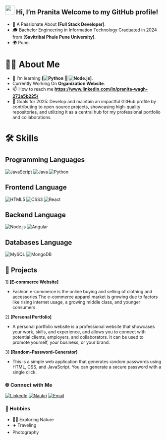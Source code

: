 ## <img src="https://media.giphy.com/media/hvRJCLFzcasrR4ia7z/giphy.gif" width="30px"/> **Hi, I’m Pranita** Welcome to my GitHub profile!
- 🌟 A Passionate About **[Full Stack Developer]**.
- 🎓 Bachelor Engineering in Information Technology Graduated in 2024 from **[Savitribai Phule Pune University]**.
- 🌍 Pune.

# 👨‍💻 About Me
- 🌱 I’m learning **[![Python](https://img.icons8.com/color/48/000000/python.png) || ![Node.js](https://img.icons8.com/color/48/000000/nodejs.png)]**.
- Currently Working On **Organization Website**.
- 📫 How to reach me **https://www.linkedin.com/in/pranita-wagh-273a5b225/**
- 🎯 Goals for 2025: Develop and maintain an impactful GitHub profile by contributing to open-source projects, showcasing high-quality repositories, and utilizing it as a central hub for my professional portfolio and collaborations.

# 🛠️ Skills
## Programming Languages
![JavaScript](https://img.icons8.com/color/48/000000/javascript.png)
![Java](https://img.icons8.com/color/48/000000/java-coffee-cup-logo.png)
![Python](https://img.icons8.com/color/48/000000/python.png)

## Frontend Language
![HTML5](https://img.icons8.com/color/48/000000/html-5--v1.png)
![CSS3](https://img.icons8.com/color/48/000000/css3.png)
![React](https://img.icons8.com/color/48/000000/react-native.png)

## Backend Language
![Node.js](https://img.icons8.com/color/48/000000/nodejs.png)
![Angular](https://img.icons8.com/color/48/000000/angularjs.png)

## Databases Language
![MySQL](https://img.icons8.com/color/48/000000/mysql-logo.png)
![MongoDB](https://img.icons8.com/color/48/000000/mongodb.png)

## 🚀 Projects
1] **[E-commerce Website]**
- Fashion e-commerce is the online buying and selling of clothing and accessories.The e-commerce apparel market is growing due to factors like rising internet usage, a growing middle class, and younger consumers.

2] **[Personal Portfolio]**
- A personal portfolio website is a professional website that showcases your work, skills, and experience, and allows you to connect with potential clients, employers, and collaborators. It can be used to promote yourself, your business, or your brand. 

3] **[Random-Password-Generator]**
- This is a simple web application that generates random passwords using HTML, CSS, and JavaScript. You can generate a secure password with a single click.

### 🌐 Connect with Me
[![LinkedIn](https://img.shields.io/badge/LinkedIn-%230077B5.svg?style=for-the-badge&logo=linkedin&logoColor=white)](https://www.linkedin.com/in/pranita-wagh-273a5b225/)
[![Naukri](https://img.shields.io/badge/Naukri-%2300A3E4.svg?style=for-the-badge&logo=naukri&logoColor=white)](https://www.naukri.com/mnjuser/profil)
[![Email](https://img.shields.io/badge/Email-D14836?style=for-the-badge&logo=gmail&logoColor=white)](mailto:pranitawagh2003@gmail.com)

### 🎨 Hobbies
- 🧗‍♂️ Exploring Nature
- ✈️ Traveling
- Photography

